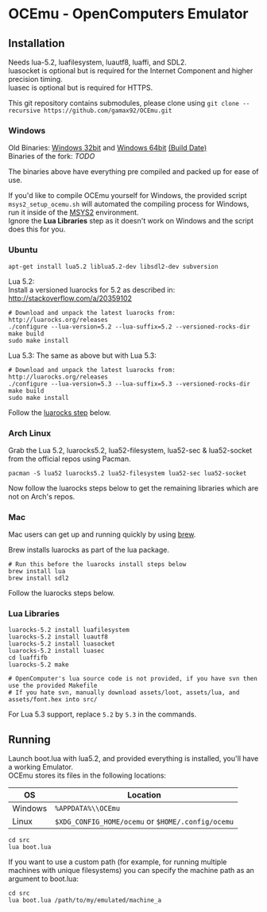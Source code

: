 OCEmu - OpenComputers Emulator
==============================

Installation
------------

Needs lua-5.2, luafilesystem, luautf8, luaffi, and SDL2.  
luasocket is optional but is required for the Internet Component and higher precision timing.  
luasec is optional but is required for HTTPS.

This git repository contains submodules, please clone using `git clone --recursive https://github.com/gamax92/OCEmu.git`

### Windows

Old Binaries: [Windows 32bit](https://gamax92.keybase.pub/ocemu/OCEmu-x32.zip) and [Windows 64bit](https://gamax92.keybase.pub/ocemu/OCEmu-x64.zip) [(Build Date)](https://gamax92.keybase.pub/ocemu/builddate.txt)  
Binaries of the fork: *TODO*

The binaries above have everything pre compiled and packed up for ease of use.

If you'd like to compile OCEmu yourself for Windows, the provided script ```msys2_setup_ocemu.sh``` will automated the compiling process for Windows, run it inside of the [MSYS2](https://msys2.github.io/) environment.  
Ignore the **Lua Libraries** step as it doesn't work on Windows and the script does this for you.

### Ubuntu
```
apt-get install lua5.2 liblua5.2-dev libsdl2-dev subversion
```

Lua 5.2:  
Install a versioned luarocks for 5.2 as described in: http://stackoverflow.com/a/20359102
```
# Download and unpack the latest luarocks from: http://luarocks.org/releases
./configure --lua-version=5.2 --lua-suffix=5.2 --versioned-rocks-dir
make build
sudo make install
```
Lua 5.3:
The same as above but with Lua 5.3:
```
# Download and unpack the latest luarocks from: http://luarocks.org/releases
./configure --lua-version=5.3 --lua-suffix=5.3 --versioned-rocks-dir
make build
sudo make install
```

Follow the [luarocks step](https://github.com/zenith391/OCEmu/tree/master#lua-libraries) below.

### Arch Linux

Grab the Lua 5.2, luarocks5.2, lua52-filesystem, lua52-sec & lua52-socket from the official repos using Pacman.
```
pacman -S lua52 luarocks5.2 lua52-filesystem lua52-sec lua52-socket
```
Now follow the luarocks steps below to get the remaining libraries which are not on Arch's repos.


### Mac

Mac users can get up and running quickly by using [brew](http://brew.sh/).

Brew installs luarocks as part of the lua package.
```
# Run this before the luarocks install steps below
brew install lua
brew install sdl2
```
Follow the luarocks steps below.

### Lua Libraries
```
luarocks-5.2 install luafilesystem
luarocks-5.2 install luautf8
luarocks-5.2 install luasocket
luarocks-5.2 install luasec
cd luaffifb
luarocks-5.2 make

# OpenComputer's lua source code is not provided, if you have svn then use the provided Makefile
# If you hate svn, manually download assets/loot, assets/lua, and assets/font.hex into src/
```
For Lua 5.3 support, replace `5.2` by `5.3` in the commands.

Running
-------
Launch boot.lua with lua5.2, and provided everything is installed, you'll have a working Emulator.  
OCEmu stores its files in the following locations:

OS      | Location
------- | ---
Windows | `%APPDATA%\\OCEmu`
Linux   | `$XDG_CONFIG_HOME/ocemu` or `$HOME/.config/ocemu`

```
cd src
lua boot.lua
```

If you want to use a custom path (for example, for running multiple machines with unique filesystems) you can specify the machine path as an argument to boot.lua:

```
cd src
lua boot.lua /path/to/my/emulated/machine_a
```
